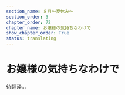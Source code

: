 ```yaml
---
section_name: ８月～夏休み～
section_order: 3
chapter_order: 72
chapter_name: お嬢様の気持ちなわけで
show_chapter_order: True
status: translating
---
```


# お嬢様の気持ちなわけで
待翻译...
